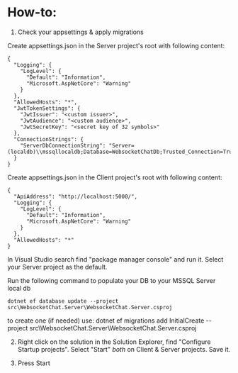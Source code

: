 # How-to:

1. Check your appsettings & apply migrations

Create appsettings.json in the Server project's root with following content:

```
{
  "Logging": {
    "LogLevel": {
      "Default": "Information",
      "Microsoft.AspNetCore": "Warning"
    }
  },
  "AllowedHosts": "*",
  "JwtTokenSettings": {
    "JwtIssuer": "<custom issuer>",
    "JwtAudience": "<custom audience>",
    "JwtSecretKey": "<secret key of 32 symbols>"
  },
  "ConnectionStrings": {
    "ServerDbConnectionString": "Server=(localdb)\\mssqllocaldb;Database=WebsocketChatDb;Trusted_Connection=True;"
  }
}
```

Create appsettings.json in the Client project's root with following content:
```
{
  "ApiAddress": "http://localhost:5000/",
  "Logging": {
    "LogLevel": {
      "Default": "Information",
      "Microsoft.AspNetCore": "Warning"
    }
  },
  "AllowedHosts": "*"
}
```

In Visual Studio search find "package manager console" and run it. Select your Server project as the default.

Run the following command to populate your DB to your MSSQL Server local db

```
dotnet ef database update --project src\WebsocketChat.Server\WebsocketChat.Server.csproj
```


to create one (if needed) use:
dotnet ef migrations add InitialCreate --project src\WebsocketChat.Server\WebsocketChat.Server.csproj

2. Right click on the solution in the Solution Explorer, find "Configure Startup projects". Select "Start" *both* on Client & Server projects. Save it.

3. Press Start